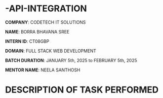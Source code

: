 # -API-INTEGRATION

**COMPANY**: CODETECH IT SOLUTIONS

**NAME**: BORRA BHAVANA SREE

**INTERN ID**: CT08GBP

**DOMAIN**:  FULL STACK WEB DEVELOPMENT

**BATCH DURATION**: JANUARY 5th, 2025 to FEBRUARY 5th, 2025

**MENTOR NAME**: NEELA SANTHOSH

# DESCRIPTION OF TASK PERFORMED
